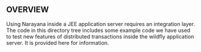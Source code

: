 
OVERVIEW
--------

Using Narayana inside a JEE application server requires an integration layer. The code in this directory tree includes some example code we have used to test new features of distributed transactions inside the wildfly application server. It is provided here for information.

